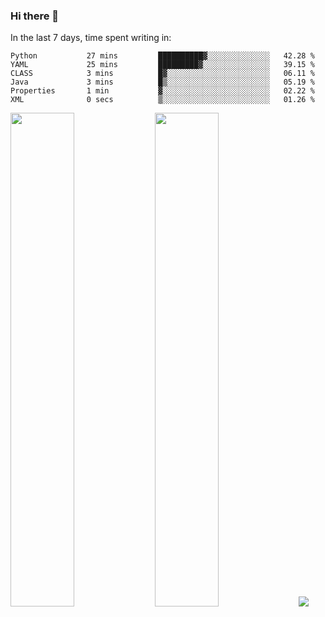 ### Hi there 👋

In the last 7 days, time spent writing in:

<!--START_SECTION:waka-->

```text
Python           27 mins         ██████████▓░░░░░░░░░░░░░░   42.28 %
YAML             25 mins         █████████▓░░░░░░░░░░░░░░░   39.15 %
CLASS            3 mins          █▓░░░░░░░░░░░░░░░░░░░░░░░   06.11 %
Java             3 mins          █▒░░░░░░░░░░░░░░░░░░░░░░░   05.19 %
Properties       1 min           ▓░░░░░░░░░░░░░░░░░░░░░░░░   02.22 %
XML              0 secs          ▒░░░░░░░░░░░░░░░░░░░░░░░░   01.26 %
```

<!--END_SECTION:waka-->

<img src="https://wakatime.com/share/@jimtje/5d0c92de-08f8-4a72-8f2f-6a9693d1e318.svg" width=45% height=45%> <img src="https://wakatime.com/share/@jimtje/501498ae-bda5-4da7-a89d-b40bcdd5556d.svg" width=45% height=45%>
![](https://hit.yhype.me/github/profile?user_id=43537315)

